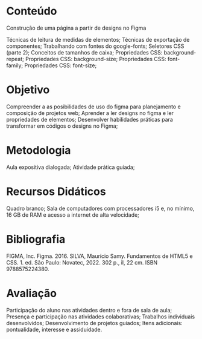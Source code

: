 # Conteúdo

Construção de uma página a partir de designs no Figma

Técnicas de leitura de medidas de elementos;
Técnicas de exportação de componentes;
Trabalhando com fontes do google-fonts;
Seletores CSS (parte 2);
Conceitos de tamanhos de caixa;
Propriedades CSS: background-repeat;
Propriedades CSS: background-size;
Propriedades CSS: font-family;
Propriedades CSS: font-size;

# Objetivo

Compreender a as posibilidades de uso do figma para planejamento e composição de projetos web;
Aprender a ler designs no figma e ler propriedades de elementos;
Desenvolver habilidades práticas para transformar em códigos o designs no Figma;

# Metodologia

Aula expositiva dialogada; Atividade prática guiada;

# Recursos Didáticos

Quadro branco; Sala de computadores com processadores i5 e, no mínimo, 16 GB de RAM e acesso a internet de alta velocidade;

# Bibliografia

FIGMA, Inc. Figma. 2016.
SILVA, Maurício Samy. Fundamentos de HTML5 e CSS. 1. ed. São Paulo: Novatec, 2022. 302 p., il, 22 cm. ISBN 9788575224380.

# Avaliação

Participação do aluno nas atividades dentro e fora de sala de aula;
Presença e participação nas atividades colaborativas;
Trabalhos individuais desenvolvidos;
Desenvolvimento de projetos guiados;
Itens adicionais: pontualidade, interesse e assiduidade.
